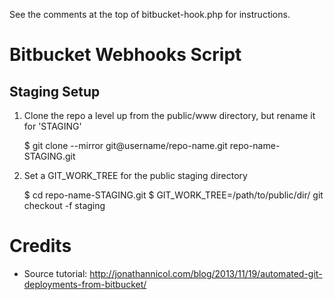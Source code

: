 See the comments at the top of bitbucket-hook.php for instructions.

# Bitbucket Webhooks Script

## Staging Setup

1. Clone the repo a level up from the public/www directory, but rename it for 'STAGING'

    $ git clone --mirror git@username/repo-name.git repo-name-STAGING.git

2. Set a GIT_WORK_TREE for the public staging directory

    $ cd repo-name-STAGING.git
    $ GIT_WORK_TREE=/path/to/public/dir/ git checkout -f staging










# Credits
* Source tutorial: http://jonathannicol.com/blog/2013/11/19/automated-git-deployments-from-bitbucket/